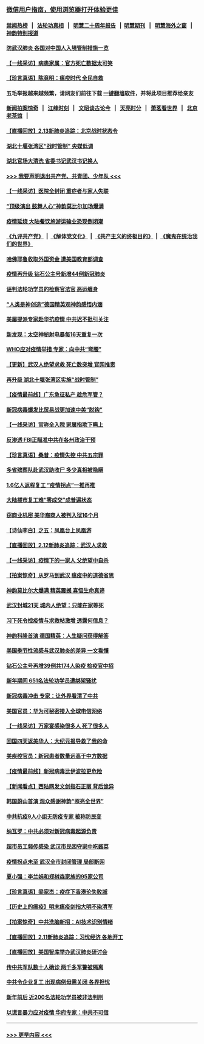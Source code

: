 ### [微信用户指南，使用浏览器打开体验更佳](https://github.com/gfw-breaker/banned-news1/blob/master/indexes/wechat-guide.md?t=0)
#### [禁闻热榜](热点新闻.md?t=0)  &nbsp;&nbsp;|&nbsp;&nbsp; [法轮功真相](https://github.com/gfw-breaker/truth/blob/master/README.md?t=0) &nbsp;&nbsp;|&nbsp;&nbsp; [明慧二十周年报告](https://github.com/gfw-breaker/mh-reports/blob/master/README.md?t=0) &nbsp;&nbsp;|&nbsp;&nbsp;[明慧期刊](https://github.com/gfw-breaker/mh-qikan) &nbsp;&nbsp;|&nbsp;&nbsp; [明慧海外之窗](https://github.com/gfw-breaker/mh-news/blob/master/README.md?t=0) &nbsp;&nbsp;|&nbsp;&nbsp; [神韵特别报道](https://github.com/gfw-breaker/mh-news/blob/master/shenyun.md?t=0)
#### [防武汉肺炎 各国对中国人入境管制措施一览](../pages/nf4514/n11838726.md?t=02140511) 
#### [【一线采访】病患家属：官方死亡数据太可笑](../pages/nf4514/n11866840.md?t=02140511) 
#### [【珍言真语】陈竟明：瘟疫时代 全民自救](../pages/nf4514/n11866765.md?t=02140511) 
#### 五毛举报越来越频繁，请网友们前往下载 [一键翻墙软件](https://github.com/gfw-breaker/ssr-accounts)，并将此项目推荐给亲友
#### [新闻拍案惊奇](https://github.com/gfw-breaker/banned-news1/blob/master/pages/link4.md) &nbsp;&nbsp;|&nbsp;&nbsp; [江峰时刻](https://github.com/gfw-breaker/banned-news1/blob/master/pages/link4.md) &nbsp;&nbsp;|&nbsp;&nbsp; [文昭谈古论今](https://github.com/gfw-breaker/banned-news1/blob/master/pages/link4.md) &nbsp;&nbsp;|&nbsp;&nbsp; [天亮时分](https://github.com/gfw-breaker/banned-news1/blob/master/pages/link4.md) &nbsp;&nbsp;|&nbsp;&nbsp; [萧茗看世界](https://github.com/gfw-breaker/banned-news1/blob/master/pages/link4.md) &nbsp;&nbsp;|&nbsp;&nbsp; [北京老茶馆](https://github.com/gfw-breaker/banned-news1/blob/master/pages/link4.md) &nbsp;&nbsp;|&nbsp;&nbsp; 
#### [【直播回放】2.13新肺炎追踪：北京战时状态令](../pages/nf4514/n11866261.md?t=02140511) 
#### [湖北十堰张湾区“战时管制” 央媒低调](../pages/nf4514/n11866013.md?t=02140511) 
#### [湖北官场大清洗 省委书记武汉书记换人](../pages/nf4514/n11865112.md?t=02140511) 
#### [>>> 我要声明退出共产党、共青团、少年队 <<<](https://github.com/begood0513/goodnews/blob/master/quit/letter.md) 
#### [【一线采访】医院全封闭 重症者与家人失联](../pages/nf4514/n11864778.md?t=02140511) 
#### [“顶级演出 鼓舞人心”神韵莫比尔加场爆满](../pages/nf4514/n11865855.md?t=02140511) 
#### [疫情延烧 大陆餐饮旅游运输业恐现倒闭潮](../pages/nf4514/n11865608.md?t=02140511) 
#### [《九评共产党》](https://github.com/begood0513/9ping.md/blob/master/README.md) &nbsp;|&nbsp; [《解体党文化》](../../../../jtdwh.md/blob/master/README.md)  &nbsp;|&nbsp; [《共产主义的终极目的》](../../../../gczydzjmd.md/blob/master/README.md) &nbsp;|&nbsp; [《魔鬼在统治我们的世界》](../../../../mgztzwmdsj.md/blob/master/README.md) 
#### [哈佛耶鲁收取外国资金 遭美国教育部调查](../pages/nf4514/n11864950.md?t=02140511) 
#### [疫情再升级 钻石公主号新增44例新冠肺炎](../pages/nf4514/n11865033.md?t=02140511) 
#### [诬判法轮功学员的检察官法官 恶运缠身](../pages/nf4514/n11864380.md?t=02140511) 
#### [“人类是神创造”德国精英观神韵感悟内涵](../pages/nf4514/n11865185.md?t=02140511) 
#### [美屡提派专家赴华抗疫情 中共迟不批引关注](../pages/nf4514/n11864719.md?t=02140511) 
#### [新发现：太空神秘射电暴每16天重复一次](../pages/nf4514/n11864923.md?t=02140511) 
#### [WHO应对疫情举措 专家：向中共“弯腰”](../pages/nf4514/n11864727.md?t=02140511) 
#### [【更新】武汉人绝望求救 死亡数突增 官网推责](../pages/nf4514/n11801312.md?t=02140511) 
#### [再升级 湖北十堰张湾区实施“战时管制”](../pages/nf4514/n11864771.md?t=02140511) 
#### [【疫情最前线】广东急征私产 趁危军管？](../pages/nf4514/n11864205.md?t=02140511) 
#### [新冠病毒爆发比贸易战更加速中美“脱钩”](../pages/nf4514/n11864470.md?t=02140511) 
#### [【一线采访】官称全入院 家属指欺下瞒上](../pages/nf4514/n11864466.md?t=02140511) 
#### [反渗透 FBI正瞄准中共在各州政治干预](../pages/nf4514/n11864300.md?t=02140511) 
#### [【珍言真语】桑普：疫情失控 中共五宗罪](../pages/nf4514/n11864157.md?t=02140511) 
#### [多省殡葬队赴武汉助收尸 多少真相被隐瞒](../pages/nf4514/n11864132.md?t=02140511) 
#### [1.6亿人返程复工 “疫情拐点”一推再推](../pages/nf4514/n11864186.md?t=02140511) 
#### [大陆楼市复工难“零成交”成普遍状态](../pages/nf4514/n11864106.md?t=02140511) 
#### [窃商业机密 美华裔商人被判入狱16个月](../pages/nf4514/n11863911.md?t=02140511) 
#### [【诗仙李白】之五：凤凰台上凤凰游](../pages/nf4514/n11825542.md?t=02140511) 
#### [【直播回放】2.12新肺炎追踪：武汉人求救](../pages/nf4514/n11863579.md?t=02140511) 
#### [【一线采访】疫情下的一家人 父绝望中自杀](../pages/nf4514/n11862799.md?t=02140511) 
#### [【拍案惊奇】从罗马到武汉 瘟疫中的道德省思](../pages/nf4514/n11862534.md?t=02140511) 
#### [神韵莫比尔大爆满 精英震撼 喜悟生命真谛](../pages/nf4514/n11863143.md?t=02140511) 
#### [武汉封城21天 城内人绝望：只能在家等死](../pages/nf4514/n11863041.md?t=02140511) 
#### [习下死令控疫情与求救帖激增 透露何信息？](../pages/nf4514/n11862416.md?t=02140511) 
#### [神韵科隆首演 德国精英：人生疑问获得解答](../pages/nf4514/n11862993.md?t=02140511) 
#### [美国季节性流感与武汉肺炎的差异 一文看懂](../pages/nf4514/n11862428.md?t=02140511) 
#### [钻石公主号再增39例共174人染疫 检疫官中招](../pages/nf4514/n11862422.md?t=02140511) 
#### [新年期间 651名法轮功学员遭绑架骚扰](../pages/nf4514/n11860941.md?t=02140511) 
#### [新冠病毒冲击 专家：让外界看清了中共](../pages/nf4514/n11862280.md?t=02140511) 
#### [美国官员：华为可秘密接入全球电信网络](../pages/nf4514/n11862122.md?t=02140511) 
#### [【一线采访】万家宴感染很多人 死了很多人](../pages/nf4514/n11862088.md?t=02140511) 
#### [回国四天返美华人：大纪元报导救了我的命](../pages/nf4514/n11862181.md?t=02140511) 
#### [美疾控官员：新冠患者数量远高于中方数据](../pages/nf4514/n11862256.md?t=02140511) 
#### [【疫情最前线】新冠病毒比伊波拉更危险](../pages/nf4514/n11862199.md?t=02140511) 
#### [【新闻看点】西陆网发文剑指石正丽 背后诡异](../pages/nf4514/n11861792.md?t=02140511) 
#### [韩国蔚山首演 观众感谢神韵“照亮全世界”](../pages/nf4514/n11862134.md?t=02140511) 
#### [中共抗疫9人小组无防疫专家 被称防民变](../pages/nf4514/n11861315.md?t=02140511) 
#### [纳瓦罗：中共必须对新冠病毒起源负责](../pages/nf4514/n11861810.md?t=02140511) 
#### [超市员工频传感染 武汉市民困守家中吃酱菜](../pages/nf4514/n11859619.md?t=02140511) 
#### [疫情拐点未至 武汉全市封闭管理 局部断网](../pages/nf4514/n11861690.md?t=02140511) 
#### [夏小强：李兰娟和郑树森家族的95家公司](../pages/nf4514/n11859600.md?t=02140511) 
#### [【珍言真语】梁家杰：疫症下香港沦失败城](../pages/nf4514/n11861588.md?t=02140511) 
#### [【历史上的瘟疫】明末瘟疫剑指大明不染清军](../pages/nf4514/n11859188.md?t=02140511) 
#### [【拍案惊奇】中共洗脑新招：AI技术识别情绪](../pages/nf4514/n11860089.md?t=02140511) 
#### [【直播回放】2.11新肺炎追踪：习忧经济 各地开工](../pages/nf4514/n11861169.md?t=02140511) 
#### [【直播回放】美国智库举办武汉肺炎研讨会](../pages/nf4514/n11859838.md?t=02140511) 
#### [传中共军队数十人确诊 两千多军警被隔离](../pages/nf4514/n11860992.md?t=02140511) 
#### [中共令企业复工 出现病例毋需关闭 各界担忧](../pages/nf4514/n11860563.md?t=02140511) 
#### [新年前后 近200名法轮功学员被非法判刑](../pages/nf4514/n11855720.md?t=02140511) 
#### [以谎言暴力应对疫情 华府专家：中共不可信](../pages/nf4514/n11859958.md?t=02140511) 

----
#### [ >>> 更早内容 <<< ](../indexes/nf4514-earlier.md)
